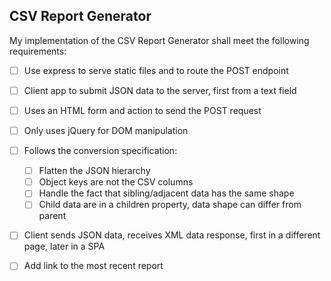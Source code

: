 ## CSV Report Generator

My implementation of the CSV Report Generator shall meet the following requirements:

* [ ] Use express to serve static files and to route the POST endpoint
* [ ] Client app to submit JSON data to the server, first from a text field
* [ ] Uses an HTML form and action to send the POST request
* [ ] Only uses jQuery for DOM manipulation
* [ ] Follows the conversion specification:
  * [ ] Flatten the JSON hierarchy
  * [ ] Object keys are not the CSV columns
  * [ ] Handle the fact that sibling/adjacent data has the same shape
  * [ ] Child data are in a children property, data shape can differ from parent
* [ ] Client sends JSON data, receives XML data response, first in a different page, later in a SPA
* [ ] Add link to the most recent report


